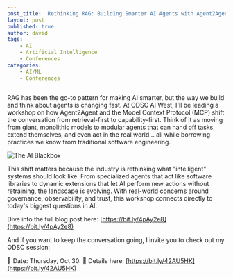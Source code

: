 ```yaml
---
post_title: 'Rethinking RAG: Building Smarter AI Agents with Agent2Agent and MCP'
layout: post
published: true
author: david
tags:
    - AI
    - Artificial Intelligence
    - Conferences
categories:
    - AI/ML
    - Conferences
---
```

RAG has been the go-to pattern for making AI smarter, but the way we build and think about agents is changing fast. At ODSC AI West, I'll be leading a workshop on how Agent2Agent and the Model Context Protocol (MCP) shift the conversation from retrieval-first to capability-first. Think of it as moving from giant, monolithic models to modular agents that can hand off tasks, extend themselves, and even act in the real world… all while borrowing practices we know from traditional software engineering.

![The AI Blackbox](https://davidvonthenen.com/wp-content/uploads/2025/09/ai-black-box.png)

This shift matters because the industry is rethinking what "intelligent" systems should look like. From specialized agents that act like software libraries to dynamic extensions that let AI perform new actions without retraining, the landscape is evolving. With real-world concerns around governance, observability, and trust, this workshop connects directly to today's biggest questions in AI.

Dive into the full blog post here: [https://bit.ly/4pAy2e8](https://bit.ly/4pAy2e8)

And if you want to keep the conversation going, I invite you to check out my ODSC session:

📅 Date: Thursday, Oct 30.
📖 Details here: [https://bit.ly/42AU5HK](https://bit.ly/42AU5HK)
